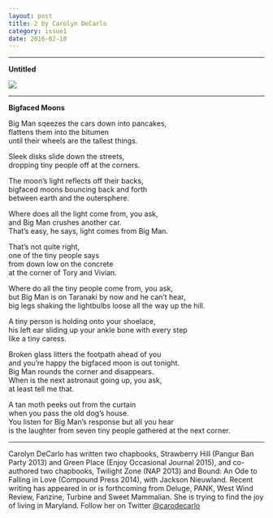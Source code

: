 ```yaml
---
layout: post
title: 2 by Carolyn DeCarlo
category: issue1
date: 2016-02-10
---
```


___

**Untitled**

![](http://inferiorplanets.com/images/collage.jpg)

___

**Bigfaced Moons**


Big Man sqeezes the cars down into pancakes,<br>
flattens them into the bitumen <br>
until their wheels are the tallest things.

Sleek disks slide down the streets,<br>
dropping tiny people off at the corners.<br>

The moon’s light reflects off their backs,<br>
bigfaced moons bouncing back and forth<br>
between earth and the outersphere.

Where does all the light come from, you ask, <br>
and Big Man crushes another car.<br>
That’s easy, he says, light comes from Big Man.

That’s not quite right,<br>
one of the tiny people says<br>
from down low on the concrete<br>
at the corner of Tory and Vivian.

Where do all the tiny people come from, you ask, <br>
but Big Man is on Taranaki by now and he can’t hear, <br>
big legs shaking the lightbulbs loose all the way up the hill.

A tiny person is holding onto your shoelace,<br>
his left ear sliding up your ankle bone with every step<br>
like a tiny caress.

Broken glass litters the footpath ahead of you<br>
and you’re happy the bigfaced moon is out tonight.<br>
Big Man rounds the corner and disappears.<br>
When is the next astronaut going up, you ask,<br>
at least tell me that.

A tan moth peeks out from the curtain<br>
when you pass the old dog’s house.<br>
You listen for Big Man’s response but all you hear<br>
is the laughter from seven tiny people gathered at the next corner.

___

Carolyn DeCarlo has written two chapbooks, Strawberry Hill (Pangur Ban Party 2013) and Green Place (Enjoy Occasional Journal 2015), and co-authored two chapbooks, Twilight Zone (NAP 2013) and Bound: An Ode to Falling in Love (Compound Press 2014), with Jackson Nieuwland. Recent writing has appeared in or is forthcoming from Deluge, PANK, West Wind Review, Fanzine, Turbine and Sweet Mammalian. She is trying to find the joy of living in Maryland. Follow her on Twitter [@carodecarlo](https://twitter.com/carodecarlo)

